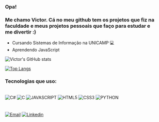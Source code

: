 ### Opa!

### Me chamo Victor. Cá no meu github tem os projetos que fiz na faculdade e meus projetos pessoais que faço para estudar e me divertir :)

- Cursando Sistemas de Informação na UNICAMP 💻
- Aprendendo JavaScript
‎

![Victor's GitHub stats](https://github-readme-stats.vercel.app/api?username=VictorFerreiraDaSilva&show_icons=true&theme=midnight-purple)

[![Top Langs](https://github-readme-stats.vercel.app/api/top-langs/?username=VictorFerreiraDaSilva&layout=compact&theme=midnight-purple)](https://github.com/anuraghazra/github-readme-stats)

### Tecnologias que uso:
<div style="display: inline_block"><br/>
    <img alt="C#" src="https://img.shields.io/badge/C%23-239120?style=for-the-badge&logo=c-sharp&logoColor=white" align="center">
    <img alt="C" src="https://img.shields.io/badge/C-00599C?style=for-the-badge&logo=c&logoColor=white" align="center">    
    <img alt="JAVASCRIPT" src="https://img.shields.io/badge/JavaScript-F7DF1E?style=for-the-badge&logo=javascript&logoColor=black" align="center">
    <img alt="HTML5" src="https://img.shields.io/badge/HTML5-E34F26?style=for-the-badge&logo=html5&logoColor=white" align="center">
    <img alt="CSS3" src="https://img.shields.io/badge/CSS3-1572B6?style=for-the-badge&logo=css3&logoColor=white" align="center">
    <img alt="PYTHON" src="https://img.shields.io/badge/Python-3776AB?style=for-the-badge&logo=python&logoColor=white" align="center">
</div>

#

[![Email](https://img.shields.io/badge/Gmail-D14836?style=for-the-badge&logo=gmail&logoColor=white)](mailto:victor.ferreira.silva001@gmail.com) [![Linkedin](https://img.shields.io/badge/LinkedIn-0077B5?style=for-the-badge&logo=linkedin&logoColor=white)](https://www.linkedin.com/in/victorferreiradasilva/)
